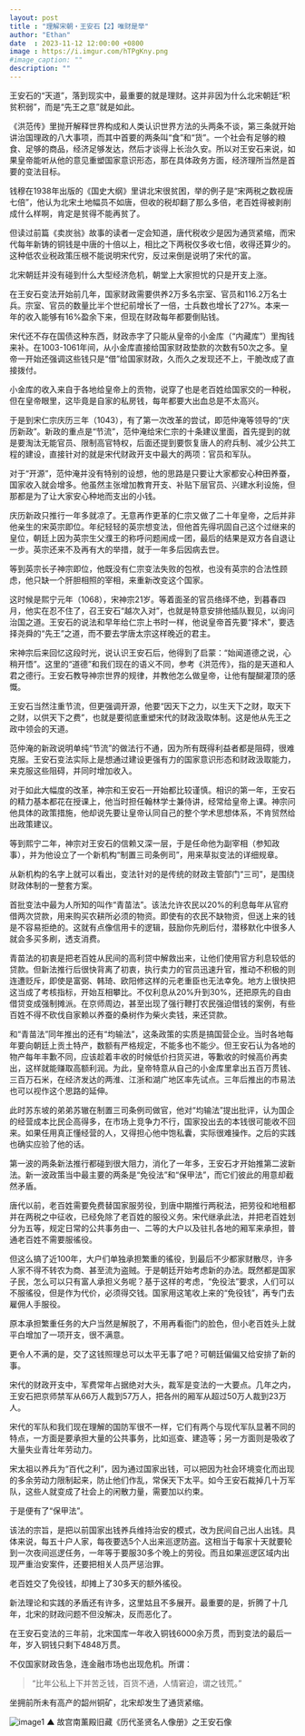 ```yaml
---
layout: post
title : "理解宋朝・王安石【2】唯财是举"
author: "Ethan"
date  : 2023-11-12 12:00:00 +0800
image : https://i.imgur.com/hTPgKny.png
#image_caption: ""
description: ""
---
```


王安石的“天道”，落到现实中，最重要的就是理财。这并非因为什么北宋朝廷“积贫积弱”，而是“先王之意”就是如此。

<!--more-->

《洪范传》里抛开解释世界构成和人类认识世界方法的头两条不谈，第三条就开始讲治国理政的八大事项，而其中首要的两条叫“食”和“货”。一个社会有足够的粮食、足够的商品，经济足够发达，然后才谈得上长治久安。所以对王安石来说，如果皇帝能听从他的意见重塑国家意识形态，那在具体政务方面，经济理所当然是首要的变法目标。

钱穆在1938年出版的《国史大纲》里讲北宋很贫困，举的例子是“宋两税之数视唐七倍”，他认为北宋土地幅员不如唐，但收的税却翻了那么多倍，老百姓得被剥削成什么样啊，肯定是贫得不能再贫了。

但读过前篇《卖炭翁》故事的读者一定会知道，唐代税收少是因为通货紧缩，而宋代每年新铸的铜钱是中唐的十倍以上，相比之下两税仅多收七倍，收得还算少的。这种低农业税政策压根不能说明宋代穷，反过来倒是说明了宋代的富。

北宋朝廷并没有碰到什么大型经济危机，朝堂上大家担忧的只是开支上涨。

在王安石变法开始前几年，国家财政需要供养2万多名宗室、官员和116.2万名士兵。宗室、官员的数量比半个世纪前增长了一倍，士兵数也增长了27%。本来一年的收入能够有16%盈余下来，但现在财政每年都要倒贴钱。

宋代还不存在国债这种东西，财政赤字了只能从皇帝的小金库（“内藏库”）里掏钱来补。在1003-1061年间，从小金库直接给国家财政垫款的次数有50次之多。皇帝一开始还强调这些钱只是“借”给国家财政，久而久之发现还不上，干脆改成了直接拨付。

小金库的收入来自于各地给皇帝上的贡物，说穿了也是老百姓给国家交的一种税，但在皇帝眼里，这毕竟是自家的私房钱，每年都要大出血总是不太高兴。

于是到宋仁宗庆历三年（1043），有了第一次改革的尝试，即范仲淹等领导的“庆历新政”。新政的重点是“节流”，范仲淹给宋仁宗的十条建议里面，首先提到的就是要淘汰无能官员、限制高官特权，后面还提到要恢复唐人的府兵制、减少公共工程的建设，直接针对的就是宋代财政开支中最大的两项：官员和军队。

对于“开源”，范仲淹并没有特别的设想，他的思路是只要让大家都安心种田养蚕，国家收入就会增多。他虽然主张增加教育开支、补贴下层官员、兴建水利设施，但那都是为了让大家安心种地而支出的小钱。

庆历新政只推行一年多就凉了。无意再作更革的仁宗又做了二十年皇帝，之后并非他亲生的宋英宗即位。年纪轻轻的英宗想变法，但他首先得巩固自己这个过继来的皇位，朝廷上因为英宗生父濮王的称呼问题闹成一团，最后的结果是双方各自退让一步。英宗还来不及再有大的举措，就于一年多后因病去世。

等到英宗长子神宗即位，他既没有仁宗变法失败的包袱，也没有英宗的合法性顾虑，他只缺一个肝胆相照的宰相，来重新改变这个国家。

这时候是熙宁元年（1068），宋神宗21岁。等着面圣的官员络绎不绝，到暮春四月，他实在忍不住了，召王安石“越次入对”，也就是特意安排他插队觐见，以询问治国之道。王安石的说法和早年给仁宗上书时一样，他说皇帝首先要“择术”，要选择尧舜的“先王”之道，而不要去学唐太宗这样晚近的君主。

宋神宗后来回忆这段时光，说认识王安石后，他得到了启蒙：“始闻道德之说，心稍开悟”。这里的“道德”和我们现在的语义不同，参考《洪范传》，指的是天道和人君之德行。王安石教导神宗世界的规律，并教他怎么做皇帝，让他有醍醐灌顶的感慨。

王安石当然注重节流，但更强调开源，他要“因天下之力，以生天下之财，取天下之财，以供天下之费”，也就是要彻底重塑宋代的财政汲取体制。这是他从先王之政中领会的天道。

范仲淹的新政说明单纯“节流”的做法行不通，因为所有既得利益者都是阻碍，很难克服。王安石变法实际上是想通过建设更强有力的国家意识形态和财政汲取能力，来克服这些阻碍，并同时增加收入。

对于如此大幅度的改革，神宗和王安石一开始都比较谨慎。相识的第一年，王安石的精力基本都花在授课上，他当时担任翰林学士兼侍讲，经常给皇帝上课。神宗问他具体的政策措施，他却说先要让皇帝认同自己的整个学术思想体系，不肯贸然给出政策建议。

等到熙宁二年，神宗对王安石的信赖又深一层，于是任命他为副宰相（参知政事），并为他设立了一个新机构“制置三司条例司”，用来草拟变法的详细规章。

从新机构的名字上就可以看出，变法针对的是传统的财政主管部门“三司”，是围绕财政体制的一整套方案。

首批变法中最为人所知的叫作“青苗法”。该法允许农民以20%的利息每年从官府借两次贷款，用来购买农耕所必须的物资。即使有的农民不缺物资，但送上来的钱是不容易拒绝的。这就有点像信用卡的逻辑，鼓励你先刷后付，潜移默化中很多人就会多买多刷，透支消费。

青苗法的初衷是把老百姓从民间的高利贷中解救出来，让他们使用官方利息较低的贷款。但新法推行后很快背离了初衷，执行卖力的官员迅速升官，推动不积极的则连遭贬斥，即使是富弼、韩琦、欧阳修这样的元老重臣也无法幸免。地方上很快把这当成了考核指标，开始互相攀比。不仅利息从20%升到30%，还把原先的自由借贷变成强制摊派。在京师周边，甚至出现了强行鞭打农民强迫借钱的案例，有些百姓不得不砍伐自家赖以养蚕的桑树作为柴火卖钱，来还贷款。

和“青苗法”同年推出的还有“均输法”，这条政策的实质是搞国营企业。当时各地每年要向朝廷上贡土特产，数额有严格规定，不能多也不能少。但王安石认为各地的物产每年丰歉不同，应该趁着丰收的时候低价扫货买进，等歉收的时候高价再卖出，这样就能赚取高额利润。为此，皇帝特意从自己的小金库里拿出五百万贯钱、三百万石米，在经济发达的两淮、江浙和湖广地区率先试点。三年后推出的市易法也可以视作这个思路的延伸。

此时苏东坡的弟弟苏辙在制置三司条例司做官，他对“均输法”提出批评，认为国企的经营成本比民企高得多，在市场上竞争力不行，国家投出去的本钱很可能收不回来。如果任用真正懂经营的人，又得担心他中饱私囊，实际很难操作。之后的实践也确实应验了他的话。

第一波的两条新法推行都碰到很大阻力，消化了一年多，王安石才开始推第二波新法。新一波政策当中最主要的两条是“免役法”和“保甲法”，而它们彼此的用意却截然矛盾。

唐代以前，老百姓需要免费替国家服劳役，到唐中期推行两税法，把劳役和地租都并在两税之中征收，已经免除了老百姓的服役义务。宋代继承此法，并把老百姓划分为五等，规定日常的公共事务由一、二等的大户以及驻扎各地的厢军来承担，普通老百姓不需要服徭役。

但这么搞了近100年，大户们单独承担繁重的徭役，到最后不少都家财散尽，许多人家不得不转农为商、甚至流为盗贼。于是朝廷开始考虑新的办法。既然都是国家子民，怎么可以只有富人承担义务呢？基于这样的考虑，“免役法”要求，人们可以不服徭役，但是作为代价，必须得交钱。国家用这笔收上来的“免役钱”，再专门去雇佣人手服役。

原本承担繁重任务的大户当然是解脱了，不用再看衙门的脸色，但小老百姓头上就平白增加了一项开支，很不满意。

更令人不满的是，交了这钱照理总可以太平无事了吧？可朝廷偏偏又给安排了新的事。

宋代的财政开支中，军费常年占据绝对大头，裁军是变法的一大要点。几年之内，王安石把京师禁军从66万人裁到57万人，把各州的厢军从超过50万人裁到23万人。

宋代的军队和我们现在理解的国防军很不一样，它们有两个与现代军队显著不同的特点，一方面是要承担大量的公共事务，比如巡查、建造等；另一方面则是吸收了大量失业青壮年劳动力。

宋太祖以养兵为“百代之利”，因为通过国家出钱，可以把因为社会环境变化而出现的多余劳动力限制起来，防止他们作乱，常保天下太平。如今王安石裁掉几十万军队，这些人就变成了社会上的闲散力量，需要加以约束。

于是便有了“保甲法”。

该法的宗旨，是把以前国家出钱养兵维持治安的模式，改为民间自己出人出钱。具体来说，每五十户人家，每夜要选5个人出来巡逻防盗。这相当于每家十天就要轮到一次夜间巡逻任务，一年等于要服30多个晚上的劳役。而且如果巡逻区域内出现严重治安案件，还要把相关人员严惩治罪。

老百姓交了免役钱，却摊上了30多天的额外徭役。

新法理论和实践的矛盾还有许多，这里姑且不多展开。最重要的是，折腾了十几年，北宋的财政问题不但没解决，反而恶化了。

在王安石变法的三年前，北宋国库一年收入铜钱6000余万贯，而到变法的最后一年，岁入铜钱只剩下4848万贯。

不仅国家财政告急，连金融市场也出现危机。所谓：

> “比年公私上下并苦乏钱，百货不通，人情窘迫，谓之钱荒。”

坐拥前所未有高产的韶州铜矿，北宋却发生了通货紧缩。

![image1](https://i.imgur.com/I6hCENg.jpg)
▲ 故宫南薰殿旧藏《历代圣贤名人像册》之王安石像

<!--END-->